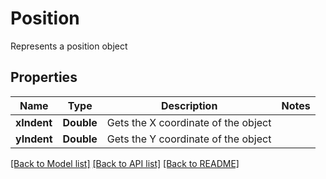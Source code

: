 ﻿
# Position
Represents a position object

## Properties
Name | Type | Description | Notes
------------ | ------------- | ------------- | -------------
**xIndent** | **Double** | Gets the X coordinate of the object | 
**yIndent** | **Double** | Gets the Y coordinate of the object | 


[[Back to Model list]](../README.md#documentation-for-models) [[Back to API list]](../README.md#documentation-for-api-endpoints) [[Back to README]](../README.md)


